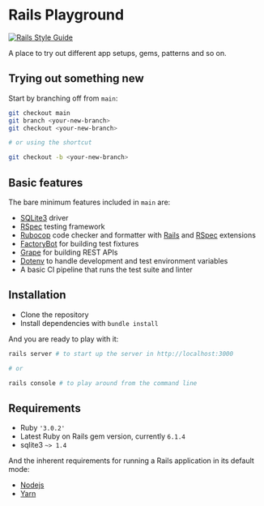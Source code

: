 # Rails Playground

[![Rails Style Guide](https://img.shields.io/badge/code_style-rubocop-brightgreen.svg)](https://github.com/rubocop/rubocop-rails)


A place to try out different app setups, gems, patterns and so on.

## Trying out something new

Start by branching off from `main`:
```sh
git checkout main
git branch <your-new-branch>
git checkout <your-new-branch>

# or using the shortcut

git checkout -b <your-new-branch>
```

## Basic features

The bare minimum features included in `main` are:
- [SQLite3](https://github.com/sparklemotion/sqlite3-ruby) driver
- [RSpec](https://github.com/rspec/rspec-rails) testing framework
- [Rubocop](https://github.com/rubocop/rubocop) code checker and formatter with [Rails](https://github.com/rubocop/rubocop-rails/) and [RSpec](https://github.com/rubocop/rubocop-rspec) extensions
- [FactoryBot](https://github.com/thoughtbot/factory_bot_rails) for building test fixtures
- [Grape](https://github.com/ruby-grape/grape) for building REST APIs
- [Dotenv](https://github.com/bkeepers/dotenv) to handle development and test environment variables
- A basic CI pipeline that runs the test suite and linter

## Installation

- Clone the repository
- Install dependencies with `bundle install`

And you are ready to play with it:
```sh
rails server # to start up the server in http://localhost:3000

# or

rails console # to play around from the command line
```

## Requirements

- Ruby `'3.0.2'`
- Latest Ruby on Rails gem version, currently `6.1.4`
- sqlite3 `~> 1.4`

And the inherent requirements for running a Rails application in its default mode:
- [Nodejs](https://nodejs.org/en/download/)
- [Yarn](https://classic.yarnpkg.com/en/docs/install#debian-stable)
